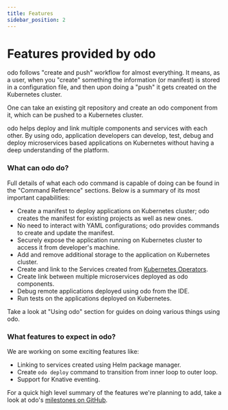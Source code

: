```yaml
---
title: Features
sidebar_position: 2
---
```


# Features provided by odo

odo follows "create and push" workflow for almost everything. It means, as a user, when you "create" something the information (or manifest) is stored in a configuration file, and then upon doing a "push" it gets created  on the Kubernetes cluster.

One can take an existing git repository and create an odo component from it, which can be pushed to a Kubernetes cluster.

odo helps deploy and link multiple components and services with each other. By using odo, application developers can develop, test, debug and deploy microservices based applications on Kubernetes without having a deep understanding of the platform.

### What can odo do?

Full details of what each odo command is capable of doing can be found in the "Command Reference" sections.
Below is a summary of its most important capabilities:
* Create a manifest to deploy applications on Kubernetes cluster; odo creates the manifest for existing projects as well as new ones.
* No need to interact with YAML configurations; odo provides commands to create and update the manifest.
* Securely expose the application running on Kubernetes cluster to access it from developer's machine.
* Add and remove additional storage to the application on Kubernetes cluster.
* Create and link to the Services created from [Kubernetes Operators](https://github.com/operator-framework/).
* Create link between multiple microservices deployed as odo components.
* Debug remote applications deployed using odo from the IDE.
* Run tests on the applications deployed on Kubernetes.

Take a look at "Using odo" section for guides on doing various things using odo.

### What features to expect in odo?

We are working on some exciting features like:
* Linking to services created using Helm package manager.
* Create `odo deploy` command to transition from inner loop to outer loop.
* Support for Knative eventing.

For a quick high level summary of the features we're planning to add, take a look at odo's [milestones on GitHub](https://github.com/openshift/odo/milestones).